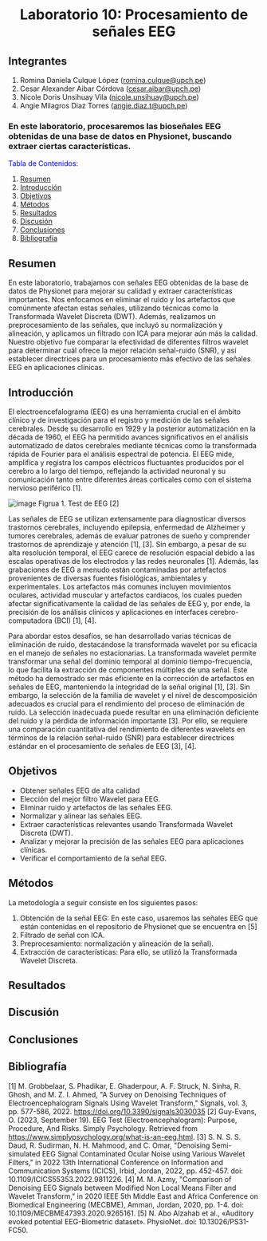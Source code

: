 <div align="center">
<h1>Laboratorio 10: Procesamiento de señales EEG </h1>
</div>

## Integrantes
1. Romina Daniela Culque López (romina.culque@upch.pe)
2. Cesar Alexander Aibar Córdova (cesar.aibar@upch.pe)
3. Nicole Doris Unsihuay Vila (nicole.unsihuay@upch.pe)
4. Angie Milagros Diaz Torres (angie.diaz.t@upch.pe)

### En este laboratorio, procesaremos las bioseñales EEG obtenidas de una base de datos en Physionet, buscando extraer ciertas características.

</div>
<span style="color:blue">Tabla de Contenidos:</span>

1. [Resumen](#resumen)
2. [Introducción](#introducción)
3. [Objetivos](#objetivos)
4. [Métodos](#métodos)
5. [Resultados](#resultados)
6. [Discusión](#discusion)
7. [Conclusiones](#conclusiones)
8. [Bibliografía](#bibliografia)

## Resumen
En este laboratorio, trabajamos con señales EEG obtenidas de la base de datos de Physionet para mejorar su calidad y extraer características importantes. Nos enfocamos en eliminar el ruido y los artefactos que comúnmente afectan estas señales, utilizando técnicas como la Transformada Wavelet Discreta (DWT). Además, realizamos un preprocesamiento de las señales, que incluyó su normalización y alineación, y aplicamos un filtrado con ICA para mejorar aún más la calidad. Nuestro objetivo fue comparar la efectividad de diferentes filtros wavelet para determinar cuál ofrece la mejor relación señal-ruido (SNR), y así establecer directrices para un procesamiento más efectivo de las señales EEG en aplicaciones clínicas.

## Introducción
El electroencefalograma (EEG) es una herramienta crucial en el ámbito clínico y de investigación para el registro y medición de las señales cerebrales. Desde su desarrollo en 1929 y la posterior automatización en la década de 1960, el EEG ha permitido avances significativos en el análisis automatizado de datos cerebrales mediante técnicas como la transformada rápida de Fourier para el análisis espectral de potencia. El EEG mide, amplifica y registra los campos eléctricos fluctuantes producidos por el cerebro a lo largo del tiempo, reflejando la actividad neuronal y su comunicación tanto entre diferentes áreas corticales como con el sistema nervioso periférico [1].

![image](https://github.com/angiet04/Intro_se-ales06/assets/164528885/888c3692-dfed-403d-a705-bc5b781f5209)
Figrua 1. Test de EEG [2]

Las señales de EEG se utilizan extensamente para diagnosticar diversos trastornos cerebrales, incluyendo epilepsia, enfermedad de Alzheimer y tumores cerebrales, además de evaluar patrones de sueño y comprender trastornos de aprendizaje y atención [1], [3]. Sin embargo, a pesar de su alta resolución temporal, el EEG carece de resolución espacial debido a las escalas operativas de los electrodos y las redes neuronales [1]. Además, las grabaciones de EEG a menudo están contaminadas por artefactos provenientes de diversas fuentes fisiológicas, ambientales y experimentales. Los artefactos más comunes incluyen movimientos oculares, actividad muscular y artefactos cardíacos, los cuales pueden afectar significativamente la calidad de las señales de EEG y, por ende, la precisión de los análisis clínicos y aplicaciones en interfaces cerebro-computadora (BCI) [1], [4].


Para abordar estos desafíos, se han desarrollado varias técnicas de eliminación de ruido, destacándose la transformada wavelet por su eficacia en el manejo de señales no estacionarias. La transformada wavelet permite transformar una señal del dominio temporal al dominio tiempo-frecuencia, lo que facilita la extracción de componentes múltiples de una señal. Este método ha demostrado ser más eficiente en la corrección de artefactos en señales de EEG, manteniendo la integridad de la señal original [1], [3]. Sin embargo, la selección de la familia de wavelet y el nivel de descomposición adecuados es crucial para el rendimiento del proceso de eliminación de ruido. La selección inadecuada puede resultar en una eliminación deficiente del ruido y la pérdida de información importante [3]. Por ello, se requiere una comparación cuantitativa del rendimiento de diferentes wavelets en términos de la relación señal-ruido (SNR) para establecer directrices estándar en el procesamiento de señales de EEG [3], [4].

## Objetivos
- Obtener señales EEG de alta calidad
- Elección del mejor filtro Wavelet para EEG.
- Eliminar ruido y artefactos de las señales EEG.
- Normalizar y alinear las señales EEG.
- Extraer características relevantes usando Transformada Wavelet Discreta (DWT).
- Analizar y mejorar la precisión de las señales EEG para aplicaciones clínicas.
- Verificar el comportamiento de la señal EEG.

## Métodos
La metodología a seguir consiste en los siguientes pasos:
1. Obtención de la señal EEG: En este caso, usaremos las señales EEG que están contenidas en el repositorio de Physionet que se encuentra en [5]
2. Filtrado de señal con ICA.
3. Preprocesamiento: normalización y alineación de la señal).
4. Extracción de características: Para ello, se utilizó la Transformada Wavelet Discreta.

## Resultados

## Discusión   

## Conclusiones

## Bibliografía
[1] M. Grobbelaar, S. Phadikar, E. Ghaderpour, A. F. Struck, N. Sinha, R. Ghosh, and M. Z. I. Ahmed, "A Survey on Denoising Techniques of Electroencephalogram Signals Using Wavelet Transform," Signals, vol. 3, pp. 577-586, 2022. https://doi.org/10.3390/signals3030035
[2] Guy-Evans, O. (2023, September 19). EEG Test (Electroencephalogram): Purpose, Procedure, And Risks. Simply Psychology. Retrieved from https://www.simplypsychology.org/what-is-an-eeg.html.
[3] S. N. S. S. Daud, R. Sudirman, N. H. Mahmood, and C. Omar, "Denoising Semi-simulated EEG Signal Contaminated Ocular Noise using Various Wavelet Filters," in 2022 13th International Conference on Information and Communication Systems (ICICS), Irbid, Jordan, 2022, pp. 452-457. doi: 10.1109/ICICS55353.2022.9811226.
[4] M. M. Azmy, "Comparison of Denoising EEG Signals between Modified Non Local Means Filter and Wavelet Transform," in 2020 IEEE 5th Middle East and Africa Conference on Biomedical Engineering (MECBME), Amman, Jordan, 2020, pp. 1-4. doi: 10.1109/MECBME47393.2020.9265161.
[5] N. Abo Alzahab et al., «Auditory evoked potential EEG-Biometric dataset». PhysioNet. doi: 10.13026/PS31-FC50.

